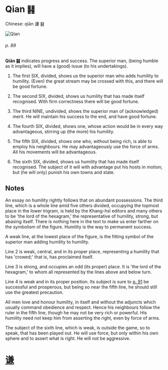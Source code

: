 # Qian ䷎

Chinese: qiān 谦 ䷎

![Qian](https://88o.io/wp-content/uploads/2018/09/15-e8b0a6qian.jpg)

###### p. 89

**Qiān ䷎** indicates progress and success. The superior man, (being humble as it implies), will have a (good) issue (to his undertakings).

1. The first SIX, divided, shows us the superior man who adds humility to humility.
(Even) the great stream may be crossed with this, and there will be good fortune.

2. The second SIX, divided, shows us humility that has made itself recognised. With firm correctness there will be good fortune.

3. The third NINE, undivided, shows the superior man of (acknowledged) merit. He will maintain his success to the end, and have good fortune.

4. The fourth SIX, divided, shows one, whose action would be in every way advantageous, stirring up (the more) his humility.

5. The fifth SIX, divided, shows one who, without being rich, is able to employ his neighbours. He may advantageously use the force of arms. All his movements will be advantageous.

6. The sixth SIX, divided, shows us humility that has made itself recognised. The subject of it will with advantage put his hosts in motion; but (he will only) punish his own towns and state.

## Notes

An essay on humility rightly follows that on abundant possessions. The third line, which is a whole line amid five others divided,
occupying the topmost place in the lower trigram, is held by the Khang-hsî editors and many others to be 'the lord of the hexagram,'
the representative of humility, strong, but abasing itself. There is nothing here in the text to make us enter farther on the symbolism of the figure. Humility is the way to permanent success.

A weak line, at the lowest place of the figure, is the fitting symbol of the superior man adding humility to humility.

Line 2 is weak, central, and in its proper place, representing a humility that has 'crowed;' that is, has proclaimed itself.

Line 3 is strong, and occupies an odd (its proper) place. It is 'the lord of the hexagram,' to whom all represented by the lines above and below turn.

Line 4 is weak and in its proper position. Its subject is sure to [p. 91](e8b1abyu.md#p-91) be successful and prosperous, but being so near the fifth line, he should still use the greatest precaution.

All men love and honour humility, in itself and without the adjuncts which usually command obedience and respect. Hence his neighbours follow the ruler in the fifth line, though he may not be very rich or powerful. His humility need not keep him from asserting the right, even by force of arms.

The subject of the sixth line, which is weak, is outside the game, so to speak, that has been played out. He will use force, but only within his own sphere and to assert what is right. He will not be aggressive.

# [谦](./e8b0a6qian_cn.md)
